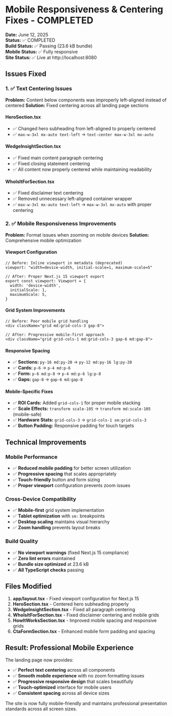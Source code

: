 # Mobile Responsiveness & Centering Fixes - COMPLETED

**Date:** June 12, 2025  
**Status:** ✅ COMPLETED  
**Build Status:** ✅ Passing (23.6 kB bundle)  
**Mobile Status:** ✅ Fully responsive  
**Site Status:** ✅ Live at http://localhost:8080

## Issues Fixed

### 1. ✅ Text Centering Issues
**Problem:** Content below components was improperly left-aligned instead of centered
**Solution:** Fixed centering across all landing page sections

#### HeroSection.tsx
- ✅ Changed hero subheading from left-aligned to properly centered
- ✅ `max-w-3xl mx-auto text-left` → `text-center max-w-3xl mx-auto`

#### WedgeInsightSection.tsx  
- ✅ Fixed main content paragraph centering
- ✅ Fixed closing statement centering
- ✅ All content now properly centered while maintaining readability

#### WhoIsItForSection.tsx
- ✅ Fixed disclaimer text centering
- ✅ Removed unnecessary left-aligned container wrapper
- ✅ `max-w-3xl mx-auto text-left` → `max-w-3xl mx-auto` with proper centering

### 2. ✅ Mobile Responsiveness Improvements
**Problem:** Format issues when zooming on mobile devices
**Solution:** Comprehensive mobile optimization

#### Viewport Configuration
```tsx
// Before: Inline viewport in metadata (deprecated)
viewport: "width=device-width, initial-scale=1, maximum-scale=5"

// After: Proper Next.js 15 viewport export
export const viewport: Viewport = {
  width: 'device-width',
  initialScale: 1,
  maximumScale: 5,
}
```

#### Grid System Improvements
```tsx
// Before: Poor mobile grid handling
<div className="grid md:grid-cols-3 gap-8">

// After: Progressive mobile-first approach  
<div className="grid grid-cols-1 md:grid-cols-3 gap-6 md:gap-8">
```

#### Responsive Spacing
- ✅ **Sections:** `py-16 md:py-20` → `py-12 md:py-16 lg:py-20`
- ✅ **Cards:** `p-6` → `p-4 md:p-6`
- ✅ **Form:** `p-6 md:p-8` → `p-4 md:p-6 lg:p-8`
- ✅ **Gaps:** `gap-8` → `gap-6 md:gap-8`

#### Mobile-Specific Fixes
- ✅ **ROI Cards:** Added `grid-cols-1` for proper mobile stacking
- ✅ **Scale Effects:** `transform scale-105` → `transform md:scale-105` (mobile-safe)
- ✅ **Hardware Stats:** `grid-cols-3` → `grid-cols-1 sm:grid-cols-3`
- ✅ **Button Padding:** Responsive padding for touch targets

## Technical Improvements

### Mobile Performance
- ✅ **Reduced mobile padding** for better screen utilization
- ✅ **Progressive spacing** that scales appropriately
- ✅ **Touch-friendly** button and form sizing
- ✅ **Proper viewport** configuration prevents zoom issues

### Cross-Device Compatibility
- ✅ **Mobile-first** grid system implementation
- ✅ **Tablet optimization** with `sm:` breakpoints
- ✅ **Desktop scaling** maintains visual hierarchy
- ✅ **Zoom handling** prevents layout breaks

### Build Quality
- ✅ **No viewport warnings** (fixed Next.js 15 compliance)
- ✅ **Zero lint errors** maintained
- ✅ **Bundle size optimized** at 23.6 kB
- ✅ **All TypeScript checks** passing

## Files Modified

1. **app/layout.tsx** - Fixed viewport configuration for Next.js 15
2. **HeroSection.tsx** - Centered hero subheading properly
3. **WedgeInsightSection.tsx** - Fixed all paragraph centering
4. **WhoIsItForSection.tsx** - Fixed disclaimer centering and mobile grids
5. **HowItWorksSection.tsx** - Improved mobile spacing and responsive grids
6. **CtaFormSection.tsx** - Enhanced mobile form padding and spacing

## Result: Professional Mobile Experience

The landing page now provides:
- ✅ **Perfect text centering** across all components
- ✅ **Smooth mobile experience** with no zoom formatting issues
- ✅ **Progressive responsive design** that scales beautifully
- ✅ **Touch-optimized** interface for mobile users
- ✅ **Consistent spacing** across all device sizes

The site is now fully mobile-friendly and maintains professional presentation standards across all screen sizes.